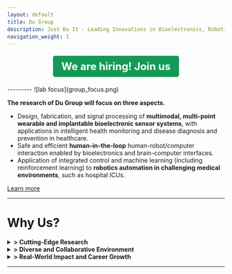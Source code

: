 ```yaml
---
layout: default
title: Du Group 
description: Just Du It - Leading Innovations in Bioelectronics, Robotics, and Human-in-the-Loop Interaction
navigation_weight: 1
---
```

<div style="text-align: center; margin: 20px 0;">
  <a href="./opportunity" style="font-size: 1.5rem; font-weight: bold; color: #ffffff; background-color: #159957; padding: 10px 20px; border-radius: 5px; text-decoration: none; display: inline-block;">
    We are hiring! Join us
  </a>
</div>
<!-- 
![lab log](lab_cover.png)-->
--------- 
<!-- [**We are hiring! Join us**](./opportunity) -->
![lab focus](group_focus.png)

**The research of Du Group will focus on three aspects.**
* Design, fabrication, and signal processing of **multimodal, multi-point wearable and implantable bioelectronic sensor systems**, with applications in intelligent health monitoring and disease diagnosis and prevention in healthcare.
* Safe and efficient **human-in-the-loop** human-robot/computer interaction enabled by bioelectronics and brain-computer interfaces.
* Application of integrated control and machine learning (including reinforcement learning) to **robotics automation in challenging medical environments**, such as hospital ICUs.

[Learn more](./research)

---------
# Why Us?

<details>
  <summary><strong>&gt; Cutting-Edge Research</strong></summary>
  <p>We drive innovation in bioelectronics and robotics, developing high-dimensional systems for real-world applications like ICUs, autonomous factories, and human-in-the-loop systems. Our globally deployed technologies are transforming healthcare and human-machine interaction.</p>
</details>

<details>
  <summary><strong>&gt; Diverse and Collaborative Environment</strong></summary>
  <p>Our lab fosters interdisciplinary teamwork, bringing together students and researchers from various fields. We work closely with the Vanderbilt Institute for Surgery and Engineering (VISE) and leading surgeons to address clinical challenges. As part of Vanderbilt University, home to a Top 10 NIH-funded medical school, we have direct ties to groundbreaking medical research.</p>
</details>

<details>
  <summary><strong>&gt; Real-World Impact and Career Growth</strong></summary>
  <p>Our deployable philosophy turns ideas into solutions that make a real impact. We offer opportunities to publish in top journals, present at major conferences, and access state-of-the-art facilities, preparing you for success in academia, industry, or startups.</p>
</details>

---------




